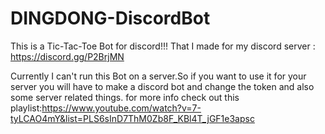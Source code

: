 # DINGDONG-DiscordBot
This is a Tic-Tac-Toe Bot for discord!!!
That I made for my discord server : https://discord.gg/P2BrjMN 

Currently I can't run this Bot on a server.So if you want to use it for your server you will have to make a discord bot and change the token and also some server related things.
for more info check out this playlist:https://www.youtube.com/watch?v=7-tyLCAO4mY&list=PLS6sInD7ThM0Zb8F_KBl4T_jGF1e3apsc
